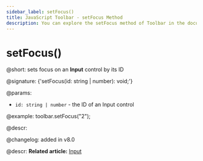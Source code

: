 ```yaml
---
sidebar_label: setFocus()
title: JavaScript Toolbar - setFocus Method 
description: You can explore the setFocus method of Toolbar in the documentation of the DHTMLX JavaScript UI library. Browse developer guides and API reference, try out code examples and live demos, and download a free 30-day evaluation version of DHTMLX Suite 7.
---
```


# setFocus()

@short: sets focus on an <b>Input</b> control by its ID

@signature: {'setFocus(id: string | number): void;'}

@params:
- `id: string | number` - the ID of an Input control

@example:
toolbar.setFocus("2");

@descr:

@changelog:
added in v8.0

@descr:
**Related article:** [Input](toolbar/input.md)